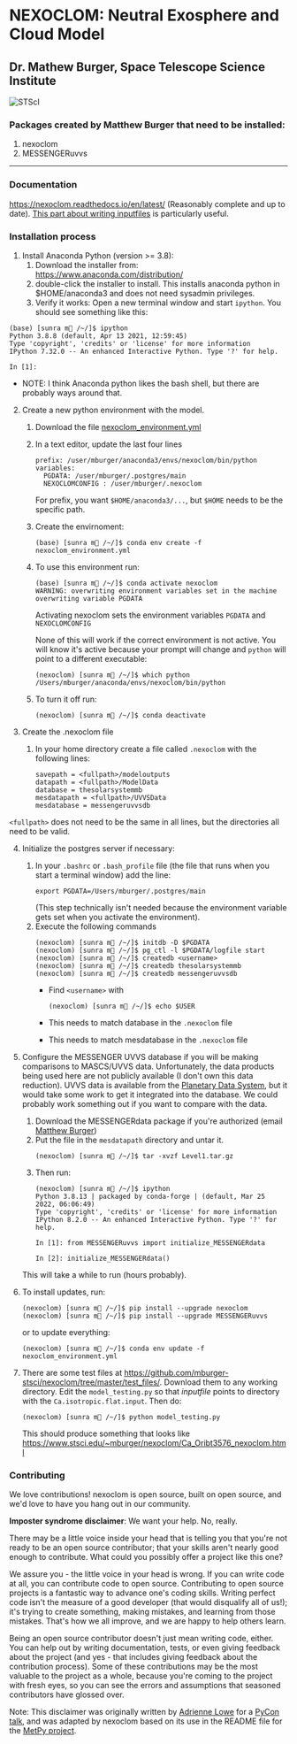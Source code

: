 # NEXOCLOM: Neutral Exosphere and Cloud Model
## Dr. Mathew Burger, Space Telescope Science Institute
![STScI](Stsci_logo.png)

### Packages created by Matthew Burger that need to be installed:
1. nexoclom
2. MESSENGERuvvs

------------------

### Documentation

https://nexoclom.readthedocs.io/en/latest/ (Reasonably complete and up to date).
[This part about writing inputfiles](https://nexoclom.readthedocs.io/en/latest/nexoclom/inputfiles.html) is particularly useful.

### Installation process

1. Install Anaconda Python (version >= 3.8):
   1. Download the installer from:
           https://www.anaconda.com/distribution/
   2. double-click the installer to install. This installs anaconda python in
           $HOME/anaconda3 and does not need sysadmin privileges.
   3. Verify it works: Open a new terminal window and start `ipython`. You should
see something like this:
```
(base) [sunra m🍔 /~/]$ ipython
Python 3.8.8 (default, Apr 13 2021, 12:59:45) 
Type 'copyright', 'credits' or 'license' for more information
IPython 7.32.0 -- An enhanced Interactive Python. Type '?' for help.

In [1]: 
```
* NOTE: I think Anaconda python likes the bash shell, but there
are probably ways around that. 

2. Create a new python environment with the model.
   1. Download the file [nexoclom_environment.yml](https://github.com/mburger-stsci/nexoclom/blob/master/nexoclom_environment.yml)
   2. In a text editor, update the last four lines
      ```
      prefix: /user/mburger/anaconda3/envs/nexoclom/bin/python
      variables:
        PGDATA: /user/mburger/.postgres/main
        NEXOCLOMCONFIG : /user/mburger/.nexoclom
      ```
      For prefix, you want `$HOME/anaconda3/...`, but `$HOME` needs to be the
      specific path.

   3. Create the envirnoment:
      ```
      (base) [sunra m🍔 /~/]$ conda env create -f nexoclom_environment.yml
      ```
   4. To use this environment run:
      ```
      (base) [sunra m🍔 /~/]$ conda activate nexoclom
      WARNING: overwriting environment variables set in the machine
      overwriting variable PGDATA
      ```
      Activating nexoclom sets the environment variables `PGDATA` and 
      `NEXOCLOMCONFIG`
      
      None of this will work if the correct environment is not active. You will 
know it's active because your prompt will change and `python` will point to a 
different executable:
      ```
      (nexoclom) [sunra m🍔 /~/]$ which python
      /Users/mburger/anaconda/envs/nexoclom/bin/python
      ```

   6. To turn it off run:
      ```
      (nexoclom) [sunra m🍔 /~/]$ conda deactivate
      ```

3. Create the .nexoclom file
   1. In your home directory create a file called `.nexoclom` with the
       following lines:
        ```
        savepath = <fullpath>/modeloutputs
        datapath = <fullpath>/ModelData
        database = thesolarsystemmb
        mesdatapath = <fullpath>/UVVSData
        mesdatabase = messengeruvvsdb
        ```

`<fullpath>` does not need to be the same in all lines, but the directories all
need to be valid.

4. Initialize the postgres server if necessary:
   1. In your `.bashrc` or `.bash_profile` file (the file that runs when you
       start a terminal window) add the line:
      ```  
      export PGDATA=/Users/mburger/.postgres/main
      ```
       (This step technically isn't needed because the environment variable gets
       set when you activate the environment).
   2. Execute the following commands
      ```
      (nexoclom) [sunra m🍔 /~/]$ initdb -D $PGDATA
      (nexoclom) [sunra m🍔 /~/]$ pg_ctl -l $PGDATA/logfile start
      (nexoclom) [sunra m🍔 /~/]$ createdb <username>
      (nexoclom) [sunra m🍔 /~/]$ createdb thesolarsystemmb
      (nexoclom) [sunra m🍔 /~/]$ createdb messengeruvvsdb
      ```
      * Find `<username>` with 
     
        ```(nexoclom) [sunra m🍔 /~/]$ echo $USER```
      * This needs to match database in the `.nexoclom` file
      * This needs to match mesdatabase in the `.nexoclom` file

5. Configure the MESSENGER UVVS database if you will be making comparisons to 
    MASCS/UVVS data. Unfortunately, the data products being used here are not 
    publicly available (I don't own this data reduction). UVVS data is available 
    from the [Planetary Data System](https://atmos.nmsu.edu/data_and_services/atmospheres_data/MESSENGER/messenger.html), but it would
    take some work to get it integrated into the database. We could probably work
    something out if you want to compare with the data.

    1. Download the MESSENGERdata package if you're authorized (email 
    [Matthew Burger](mailto:mburger@stsci.edu))
    2. Put the file in the `mesdatapath` directory and untar it.
        ```
        (nexoclom) [sunra m🍔 /~/]$ tar -xvzf Level1.tar.gz
       ```
    3. Then run:
        ```
        (nexoclom) [sunra m🍔 /~/]$ ipython
        Python 3.8.13 | packaged by conda-forge | (default, Mar 25 2022, 06:06:49)
        Type 'copyright', 'credits' or 'license' for more information
        IPython 8.2.0 -- An enhanced Interactive Python. Type '?' for help.

        In [1]: from MESSENGERuvvs import initialize_MESSENGERdata

        In [2]: initialize_MESSENGERdata()
        ```

    This will take a while to run (hours probably).

6. To install updates, run:
    ```
    (nexoclom) [sunra m🍔 /~/]$ pip install --upgrade nexoclom
    (nexoclom) [sunra m🍔 /~/]$ pip install --upgrade MESSENGERuvvs
    ```
   or to update everything:
   ```
   (nexoclom) [sunra m🍔 /~/]$ conda env update -f nexoclom_environment.yml
   ```

7. There are some test files at https://github.com/mburger-stsci/nexoclom/tree/master/test_files/. Download them to any 
  working directory. Edit the `model_testing.py` so that *inputfile* points to 
  directory with the `Ca.isotropic.flat.input`. Then do:
   ```
   (nexoclom) [sunra m🍔 /~/]$ python model_testing.py
   ```
   This should produce something that looks like https://www.stsci.edu/~mburger/nexoclom/Ca_Oribt3576_nexoclom.html

### Contributing

We love contributions! nexoclom is open source,
built on open source, and we'd love to have you hang out in our community.

**Imposter syndrome disclaimer**: We want your help. No, really.

There may be a little voice inside your head that is telling you that you're not
ready to be an open source contributor; that your skills aren't nearly good
enough to contribute. What could you possibly offer a project like this one?

We assure you - the little voice in your head is wrong. If you can write code at
all, you can contribute code to open source. Contributing to open source
projects is a fantastic way to advance one's coding skills. Writing perfect code
isn't the measure of a good developer (that would disqualify all of us!); it's
trying to create something, making mistakes, and learning from those
mistakes. That's how we all improve, and we are happy to help others learn.

Being an open source contributor doesn't just mean writing code, either. You can
help out by writing documentation, tests, or even giving feedback about the
project (and yes - that includes giving feedback about the contribution
process). Some of these contributions may be the most valuable to the project as
a whole, because you're coming to the project with fresh eyes, so you can see
the errors and assumptions that seasoned contributors have glossed over.

Note: This disclaimer was originally written by
[Adrienne Lowe](https://github.com/adriennefriend) for a
[PyCon talk](https://www.youtube.com/watch?v=6Uj746j9Heo), and was adapted by
nexoclom based on its use in the README file for the
[MetPy project](https://github.com/Unidata/MetPy>).
